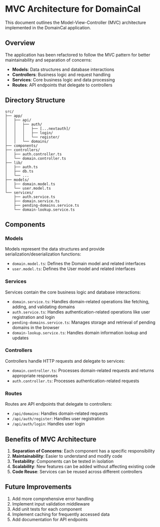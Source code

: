 # MVC Architecture for DomainCal

This document outlines the Model-View-Controller (MVC) architecture implemented in the DomainCal application.

## Overview

The application has been refactored to follow the MVC pattern for better maintainability and separation of concerns:

- **Models**: Data structures and database interactions
- **Controllers**: Business logic and request handling
- **Services**: Core business logic and data processing
- **Routes**: API endpoints that delegate to controllers

## Directory Structure

```
src/
├── app/
│   ├── api/
│   │   ├── auth/
│   │   │   ├── [...nextauth]/
│   │   │   ├── login/
│   │   │   └── register/
│   │   └── domains/
├── components/
├── controllers/
│   ├── auth.controller.ts
│   └── domain.controller.ts
├── lib/
│   ├── auth.ts
│   ├── db.ts
│   └── ...
├── models/
│   ├── domain.model.ts
│   └── user.model.ts
└── services/
    ├── auth.service.ts
    ├── domain.service.ts
    ├── pending-domains.service.ts
    └── domain-lookup.service.ts
```

## Components

### Models

Models represent the data structures and provide serialization/deserialization functions:

- `domain.model.ts`: Defines the Domain model and related interfaces
- `user.model.ts`: Defines the User model and related interfaces

### Services

Services contain the core business logic and database interactions:

- `domain.service.ts`: Handles domain-related operations like fetching, adding, and validating domains
- `auth.service.ts`: Handles authentication-related operations like user registration and login
- `pending-domains.service.ts`: Manages storage and retrieval of pending domains in the browser
- `domain-lookup.service.ts`: Handles domain information lookup and updates

### Controllers

Controllers handle HTTP requests and delegate to services:

- `domain.controller.ts`: Processes domain-related requests and returns appropriate responses
- `auth.controller.ts`: Processes authentication-related requests

### Routes

Routes are API endpoints that delegate to controllers:

- `/api/domains`: Handles domain-related requests
- `/api/auth/register`: Handles user registration
- `/api/auth/login`: Handles user login

## Benefits of MVC Architecture

1. **Separation of Concerns**: Each component has a specific responsibility
2. **Maintainability**: Easier to understand and modify code
3. **Testability**: Components can be tested in isolation
4. **Scalability**: New features can be added without affecting existing code
5. **Code Reuse**: Services can be reused across different controllers

## Future Improvements

1. Add more comprehensive error handling
2. Implement input validation middleware
3. Add unit tests for each component
4. Implement caching for frequently accessed data
5. Add documentation for API endpoints
